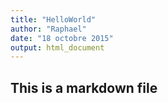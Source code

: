 ```yaml
---
title: "HelloWorld"
author: "Raphael"
date: "18 octobre 2015"
output: html_document
---
```

## This is a markdown file